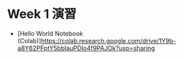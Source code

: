   # Week 1 演習

  - [Hello World Notebook (Colab)]https://colab.research.google.com/drive/1Y9b-a8Y62PFptY5bbIauPDlo4f9PAJOk?usp=sharing
